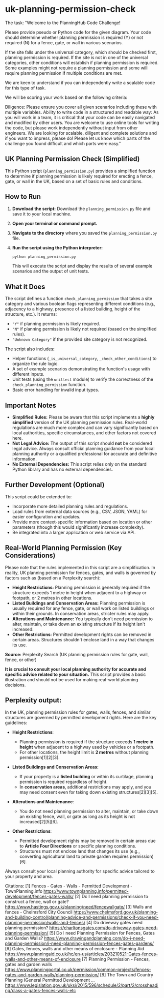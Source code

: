 # uk-planning-permission-check

The task:
"Welcome to the PlanningHub Code Challenge!

Please provide pseudo or Python code for the given diagram. Your code should determine whether planning permission is required (Y) or not required (N) for a fence, gate, or wall in various scenarios.

If the site falls under the universal category, which should be checked first, planning permission is required. If the site is not in one of the universal categories, other conditions will establish if planning permission is required. Some examples might not require a planning permission and some will require planning permission if multiple conditions are met.

We are keen to understand if you can independently write a scalable code for this type of task. 

We will be scoring your work based on the following criteria:

Diligence: Please ensure you cover all given scenarios including these with multiple variables.
Ability to write code in a structured and readable way: As you will work in a team, it is critical that your code can be easily navigated and modified by other users.
You are welcome to use online tools for writing the code, but please work independently without input from other engineers.
We are looking for scalable, diligent and complete solutions and if you want to impress, please do!
Please let us know which parts of the challenge you found difficult and which parts were easy."

## UK Planning Permission Check (Simplified)

This Python script (`planning_permission.py`) provides a simplified function to determine if planning permission is likely required for erecting a fence, gate, or wall in the UK, based on a set of basic rules and conditions.

## How to Run

1.  **Download the script:** Download the `planning_permission.py` file and save it to your local machine.
2.  **Open your terminal or command prompt.**
3.  **Navigate to the directory** where you saved the `planning_permission.py` file.
4.  **Run the script using the Python interpreter:**

    ```bash
    python planning_permission.py
    ```

    This will execute the script and display the results of several example scenarios and the output of unit tests.

## What it Does

The script defines a function `check_planning_permission` that takes a site category and various boolean flags representing different conditions (e.g., adjacency to a highway, presence of a listed building, height of the structure, etc.). It returns:

* `"Y"` if planning permission is likely required.
* `"N"` if planning permission is likely not required (based on the simplified rules).
* `"Unknown Category"` if the provided site category is not recognized.

The script also includes:

* Helper functions (`_is_universal_category`, `_check_other_conditions`) to organize the rule logic.
* A set of example scenarios demonstrating the function's usage with different inputs.
* Unit tests (using the `unittest` module) to verify the correctness of the `check_planning_permission` function.
* Basic error handling for invalid input types.

## Important Notes

* **Simplified Rules:** Please be aware that this script implements a **highly simplified** version of the UK planning permission rules. Real-world regulations are much more complex and can vary significantly based on local authorities, specific circumstances, and other factors not covered here.
* **Not Legal Advice:** The output of this script should **not** be considered legal advice. Always consult official planning guidance from your local planning authority or a qualified professional for accurate and definitive information.
* **No External Dependencies:** This script relies only on the standard Python library and has no external dependencies.

## Further Development (Optional)

This script could be extended to:

* Incorporate more detailed planning rules and regulations.
* Load rules from external data sources (e.g., CSV, JSON, YAML) for easier configuration and updates.
* Provide more context-specific information based on location or other parameters (though this would significantly increase complexity).
* Be integrated into a larger application or web service via API.

## Real-World Planning Permission (Key Considerations)

Please note that the rules implemented in this script are a simplification. In reality, UK planning permission for fences, gates, and walls is governed by factors such as (based on a Perplexity search):

* **Height Restrictions:** Planning permission is generally required if the structure exceeds 1 metre in height when adjacent to a highway or footpath, or 2 metres in other locations.
* **Listed Buildings and Conservation Areas:** Planning permission is usually required for any fence, gate, or wall work on listed buildings or within their grounds. In conservation areas, stricter rules may apply.
* **Alterations and Maintenance:** You typically don't need permission to alter, maintain, or take down an existing structure if its height isn't increased.
* **Other Restrictions:** Permitted development rights can be removed in certain areas. Structures shouldn't enclose land in a way that changes its use.

**Source:** Perplexity Search (UK planning permission rules for gate, wall, fence, or other)

**It is crucial to consult your local planning authority for accurate and specific advice related to your situation.** This script provides a basic illustration and should not be used for making real-world planning decisions.

## Perplexity output:
In the UK, planning permission rules for gates, walls, fences, and similar structures are governed by permitted development rights. Here are the key guidelines:

- **Height Restrictions**:
  - Planning permission is required if the structure exceeds **1 metre in height** when adjacent to a highway used by vehicles or a footpath.
  - For other locations, the height limit is **2 metres** without planning permission[1][2][3].

- **Listed Buildings and Conservation Areas**:
  - If your property is a **listed building** or within its curtilage, planning permission is required regardless of height.
  - In **conservation areas**, additional restrictions may apply, and you may need consent even for taking down existing structures[2][3][5].

- **Alterations and Maintenance**:
  - You do not need planning permission to alter, maintain, or take down an existing fence, wall, or gate as long as its height is not increased[2][5][6].

- **Other Restrictions**:
  - Permitted development rights may be removed in certain areas due to **Article Four Directions** or specific planning conditions.
  - Structures must not enclose land that changes its use (e.g., converting agricultural land to private garden requires permission)[6].

Always consult your local planning authority for specific advice tailored to your property and area.

Citations:
[1] Fences - Gates - Walls - Permitted Development - TownPlanning.info https://www.townplanning.info/permitted-development/fences-gates-walls/
[2] Do I need planning permission to construct a fence, wall or gate? https://www.hastings.gov.uk/planning/need/fencewallgate/
[3] Walls and fences - Chelmsford City Council https://www.chelmsford.gov.uk/planning-and-building-control/planning-advice-and-permissions/check-if-you-need-planning-permission/walls-and-fences/
[4] Do driveway gates need planning permission? https://charltonsgates.com/do-driveway-gates-need-planning-permission/
[5] Do I need Planning Permission for Fences, Gates and Garden Walls? https://www.drawingandplanning.com/do-i-need-planning-permission/i-need-planning-permission-fences-gates-gardens/
[6] Gates, fences, walls and other means of enclosure - Planning Aid https://www.planningaid.co.uk/hc/en-us/articles/203210521-Gates-fences-walls-and-other-means-of-enclosure
[7] Planning Permission - Fences, gates and garden walls https://www.planningportal.co.uk/permission/common-projects/fences-gates-and-garden-walls/planning-permission/
[8] The Town and Country Planning (General Permitted Development ... https://www.legislation.gov.uk/uksi/2015/596/schedule/2/part/2/crossheading/class-a-gates-fences-walls-etc